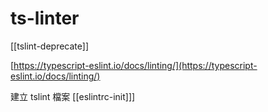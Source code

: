# ts-linter

[[tslint-deprecate]]

[https://typescript-eslint.io/docs/linting/](https://typescript-eslint.io/docs/linting/)

建立 tslint 檔案
[[eslintrc-init]]]


